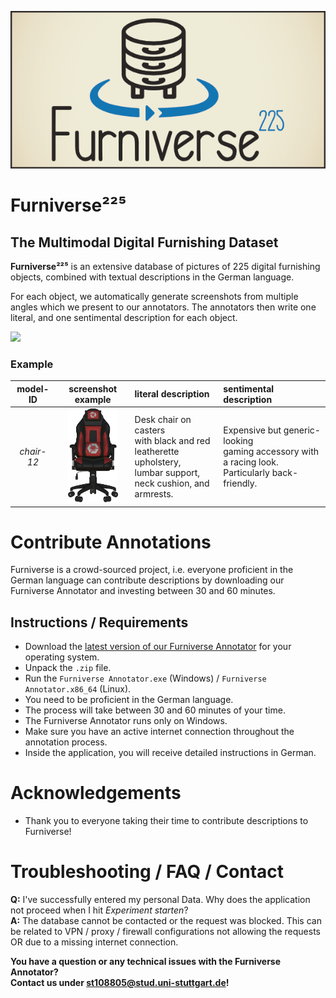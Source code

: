 ![](https://raw.githubusercontent.com/nightm4re94/FurniVerse/main/resources/banner.png)

# Furniverse²²⁵
## The Multimodal Digital Furnishing Dataset
**Furniverse²²⁵** is an extensive database of pictures of 225 digital furnishing objects, combined with textual descriptions in the German language.

For each object, we automatically generate screenshots from multiple angles which we present to our annotators. The annotators then write one literal, and one sentimental description for each object.

<img src="https://raw.githubusercontent.com/nightm4re94/FurniVerse/main/resources/collage.png" height="200">

### Example

| model-ID | screenshot example | literal description | sentimental description |
| :--------: | :----------------: | :----------------- | :--------------------- |
| *chair-12* | <img src="https://raw.githubusercontent.com/nightm4re94/FurniVerse/main/models/chair-12_0_frontal.png" height="150"> | Desk chair on casters <br/> with black and red <br/> leatherette upholstery,<br/>lumbar support, <br/> neck cushion, and armrests. | Expensive but generic-looking<br/> gaming accessory with a racing look. <br/> Particularly back-friendly. |

# Contribute Annotations
Furniverse is a crowd-sourced project, i.e. everyone proficient in the German language can contribute descriptions by downloading our Furniverse Annotator and investing between 30 and 60 minutes. 
## Instructions / Requirements
* Download the [latest version of our Furniverse Annotator](https://github.com/nightm4re94/Furniverse/releases/latest) for your operating system.
* Unpack the `.zip` file.
* Run the `Furniverse Annotator.exe` (Windows) / `Furniverse Annotator.x86_64` (Linux).
* You need to be proficient in the German language.
* The process will take between 30 and 60 minutes of your time.
* The Furniverse Annotator runs only on Windows.
* Make sure you have an active internet connection throughout the annotation process.
* Inside the application, you will receive detailed instructions in German.
# Acknowledgements
* Thank you to everyone taking their time to contribute descriptions to Furniverse!
# Troubleshooting / FAQ / Contact
**Q:** I've successfully entered my personal Data. Why does the application not proceed when I hit *Experiment starten*?  
**A:** The database cannot be contacted or the request was blocked. This can be related to VPN / proxy / firewall configurations not allowing the requests OR due to a missing internet connection.

**You have a question or any technical issues with the Furniverse Annotator?**  
**Contact us under [st108805@stud.uni-stuttgart.de](mailto:st108805@stud.uni-stuttgart.de)!**


